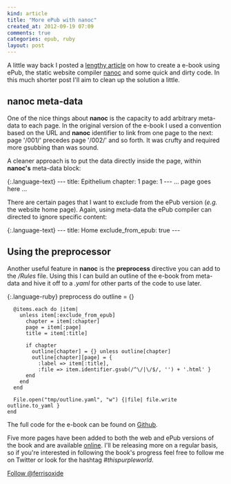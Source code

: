 ```yaml
---
kind: article
title: "More ePub with nanoc"
created_at: 2012-09-19 07:09
comments: true
categories: epub, ruby
layout: post
---
```


A little way back I posted a [lengthy article](/blog/2012/09/06/quick-and-dirty-epub-with-nanoc/) on
how to create a e-book using ePub, the static website compiler [nanoc](http://nanoc.stoneship.org) and some
quick and dirty code. In this much shorter post I'll aim to clean up the solution a little.

<!--READMORE-->

nanoc meta-data
---------------

One of the nice things about **nanoc** is the capacity to add arbitrary meta-data to each page. In the original version of the e-book I used a convention based on the URL and **nanoc** identifier to link from one page to the next: page '/001/' precedes page '/002/' and so forth. It was crufty and required more gsubbing than was sound.

A cleaner approach is to put the data directly inside the page, within **nanoc's** meta-data block:

{:.language-text}
    ---
    title: Epithelium
    chapter: 1
    page: 1
    ---
    ... page goes here ...


There are certain pages that I want to exclude from the ePub version (_e.g._ the website home page). Again, using meta-data the ePub compiler can directed to ignore specific content:

{:.language-text}
    ---
    title: Home
    exclude_from_epub: true
    ---




Using the preprocessor
---------------------

Another useful feature in **nanoc** is the **preprocess** directive you can add to the _/Rules_ file. Using this I can build an outline of the e-book from meta-data and hive it off to a _.yaml_ for other parts of the code to use later.

{:.language-ruby}
    preprocess do
      outline = {}

      @items.each do |item|
        unless item[:exclude_from_epub]
          chapter = item[:chapter]
          page = item[:page]
          title = item[:title]

          if chapter
            outline[chapter] = {} unless outline[chapter]
            outline[chapter][page] = {
              :label => item[:title],
              :file => item.identifier.gsub(/^\/|\/$/, '') + '.html' }
          end
        end
      end

      File.open("tmp/outline.yaml", "w") {|file| file.write outline.to_yaml }
    end


The full code for the e-book can be found on [Github](https://github.com/ferrisoxide/this-purple-world).

Five more pages have been added to both the web and ePub versions of the book and are available [online](http://thispurpleworld.com). I'll be releasing more on a regular basis, so if you're interested in following the book's progress feel free to follow me on Twitter or look for the hashtag _#thispurpleworld_.

<a data-show-count="false" class="twitter-follow-button" href="http://twitter.com/ferrisoxide">Follow @ferrisoxide</a>

